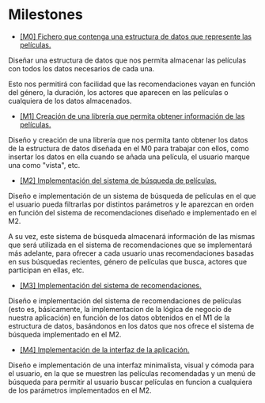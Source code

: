 # Milestones

* [[M0] Fichero que contenga una estructura de datos que represente las películas.](https://github.com/pablo1mc315/iv_pablomc/milestone/1)

Diseñar una estructura de datos que nos permita almacenar las películas con todos los datos necesarios de cada una.

Esto nos permitirá con facilidad que las recomendaciones vayan en función del género, la duración, los actores que aparecen en las películas o cualquiera de los datos almacenados.

* [[M1] Creación de una librería que permita obtener información de las películas.](https://github.com/pablo1mc315/iv_pablomc/milestone/2)

Diseño y creación de una librería que nos permita tanto obtener los datos de la estructura de datos diseñada en el M0 para trabajar con ellos, como insertar los datos en ella cuando se añada una película, el usuario marque una como "vista", etc.

* [[M2] Implementación del sistema de búsqueda de películas.](https://github.com/pablo1mc315/iv_pablomc/milestone/4)

Diseño e implementación de un sistema de búsqueda de películas en el que el usuario pueda filtrarlas por distintos parámetros y le aparezcan en orden en función del sistema de recomendaciones diseñado e implementado en el M2.

A su vez, este sistema de búsqueda almacenará información de las mismas que será utilizada en el sistema de recomendaciones que se implementará más adelante, para ofrecer a cada usuario unas recomendaciones basadas en sus búsquedas recientes, género de películas que busca, actores que participan en ellas, etc.

* [[M3] Implementación del sistema de recomendaciones.](https://github.com/pablo1mc315/iv_pablomc/milestone/3)

Diseño e implementación del sistema de recomendaciones de películas (esto es, básicamente, la implementacion de la lógica de negocio de nuestra aplicación) en función de los datos obtenidos en el M1 de la estructura de datos, basándonos en los datos que nos ofrece el sistema de búsqueda implementado en el M2.

* [[M4] Implementación de la interfaz de la aplicación.](https://github.com/pablo1mc315/iv_pablomc/milestone/5)

Diseño e implementación de una interfaz minimalista, visual y cómoda para el usuario, en la que se muestren las películas recomendadas y un menú de búsqueda para permitir al usuario buscar películas en funcion a cualquiera de los parámetros implementados en el M2.